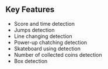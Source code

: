 ## Key Features

* Score and time detection
* Jumps detection
* Line changing detection
* Power-up chatching detection
* Skateboard using detection
* Number of collected coins detection
* Box detection
